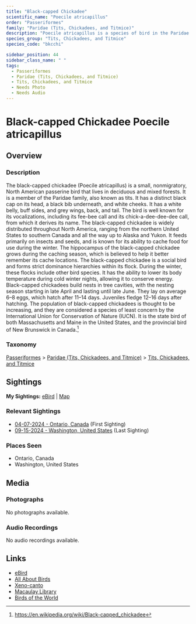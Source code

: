 ```yaml
---
title: "Black-capped Chickadee"
scientific_name: "Poecile atricapillus"
order: "Passeriformes"
family: "Paridae (Tits, Chickadees, and Titmice)"
description: "Poecile atricapillus is a species of bird in the Paridae (Tits, Chickadees, and Titmice) family. It has been observed 8 times."
species_group: "Tits, Chickadees, and Titmice"
species_code: "bkcchi"

sidebar_position: 44
sidebar_class_name: " "
tags: 
  - Passeriformes
  - Paridae (Tits, Chickadees, and Titmice)
  - Tits, Chickadees, and Titmice
  - Needs Photo
  - Needs Audio
---
```


# Black-capped Chickadee <span className='sci_name'>Poecile atricapillus</span>

## Overview

### Description
The black-capped chickadee (Poecile atricapillus) is a small, nonmigratory, North American passerine bird that lives in deciduous and mixed forests. It is a member of the Paridae family, also known as tits. It has a distinct black cap on its head, a black bib underneath, and white cheeks. It has a white belly, buff sides, and grey wings, back, and tail. The bird is well known for its vocalizations, including its fee-bee call and its chick-a-dee-dee-dee call, from which it derives its name.
The black-capped chickadee is widely distributed throughout North America, ranging from the northern United States to southern Canada and all the way up to Alaska and Yukon. It feeds primarily on insects and seeds, and is known for its ability to cache food for use during the winter. The hippocampus of the black-capped chickadee grows during the caching season, which is believed to help it better remember its cache locations. The black-capped chickadee is a social bird and forms strict dominance hierarchies within its flock. During the winter, these flocks include other bird species. It has the ability to lower its body temperature during cold winter nights, allowing it to conserve energy.
Black-capped chickadees build nests in tree cavities, with the nesting season starting in late April and lasting until late June. They lay on average 6–8 eggs, which hatch after 11–14 days. Juveniles fledge 12–16 days after hatching.
The population of black-capped chickadees is thought to be increasing, and they are considered a species of least concern by the International Union for Conservation of Nature (IUCN). It is the state bird of both Massachusetts and Maine in the United States, and the provincial bird of New Brunswick in Canada.[^1]

[^1]: https://en.wikipedia.org/wiki/Black-capped_chickadee

### Taxonomy
[Passeriformes](/tags/passeriformes) > [Paridae (Tits, Chickadees, and Titmice)](/tags/paridae-tits-chickadees-and-titmice) > [Tits, Chickadees, and Titmice](/tags/tits-chickadees-and-titmice)


## Sightings

**My Sightings:** [eBird](https://ebird.org/lifelist?r=world&time=life&spp=bkcchi) | [Map](/map?species_code=bkcchi)

### Relevant Sightings

* [04-07-2024 - Ontario, Canada](https://ebird.org/checklist/S167557450) (First Sighting)
* [09-15-2024 - Washington, United States](https://ebird.org/checklist/S195264549) (Last Sighting)

### Places Seen

* Ontario, Canada
* Washington, United States



## Media
### Photographs
No photographs available.

### Audio Recordings
No audio recordings available.

## Links
* [eBird](https://ebird.org/species/bkcchi) 
* [All About Birds](https://www.allaboutbirds.org/guide/bkcchi) 
* [Xeno-canto](https://www.xeno-canto.org/species/poecile-atricapillus) 
* [Macaulay Library](https://search.macaulaylibrary.org/catalog?taxonCode=bkcchi&sort=rating_rank_desc)
* [Birds of the World](https://birdsoftheworld.org/bow/species/bkcchi)
